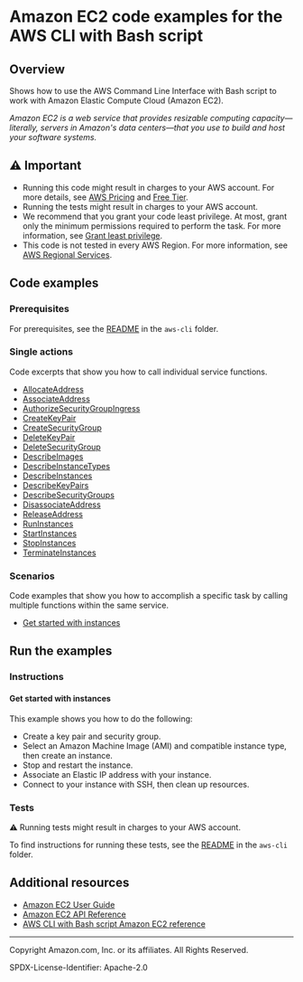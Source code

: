 # Amazon EC2 code examples for the AWS CLI with Bash script

## Overview

Shows how to use the AWS Command Line Interface with Bash script to work with Amazon Elastic Compute Cloud (Amazon EC2).

<!--custom.overview.start-->
<!--custom.overview.end-->

_Amazon EC2 is a web service that provides resizable computing capacity—literally, servers in Amazon's data centers—that you use to build and host your software systems._

## ⚠ Important

* Running this code might result in charges to your AWS account. For more details, see [AWS Pricing](https://aws.amazon.com/pricing/) and [Free Tier](https://aws.amazon.com/free/).
* Running the tests might result in charges to your AWS account.
* We recommend that you grant your code least privilege. At most, grant only the minimum permissions required to perform the task. For more information, see [Grant least privilege](https://docs.aws.amazon.com/IAM/latest/UserGuide/best-practices.html#grant-least-privilege).
* This code is not tested in every AWS Region. For more information, see [AWS Regional Services](https://aws.amazon.com/about-aws/global-infrastructure/regional-product-services).

<!--custom.important.start-->
<!--custom.important.end-->

## Code examples

### Prerequisites

For prerequisites, see the [README](../../README.md#Prerequisites) in the `aws-cli` folder.


<!--custom.prerequisites.start-->
<!--custom.prerequisites.end-->

### Single actions

Code excerpts that show you how to call individual service functions.

- [AllocateAddress](ec2_operations.sh#L224)
- [AssociateAddress](ec2_operations.sh#L295)
- [AuthorizeSecurityGroupIngress](ec2_operations.sh#L488)
- [CreateKeyPair](ec2_operations.sh#L17)
- [CreateSecurityGroup](ec2_operations.sh#L149)
- [DeleteKeyPair](ec2_operations.sh#L1442)
- [DeleteSecurityGroup](ec2_operations.sh#L1384)
- [DescribeImages](ec2_operations.sh#L1318)
- [DescribeInstanceTypes](ec2_operations.sh#L953)
- [DescribeInstances](ec2_operations.sh#L876)
- [DescribeKeyPairs](ec2_operations.sh#L93)
- [DescribeSecurityGroups](ec2_operations.sh#L587)
- [DisassociateAddress](ec2_operations.sh#L368)
- [ReleaseAddress](ec2_operations.sh#L428)
- [RunInstances](ec2_operations.sh#L651)
- [StartInstances](ec2_operations.sh#L754)
- [StopInstances](ec2_operations.sh#L815)
- [TerminateInstances](ec2_operations.sh#L1252)

### Scenarios

Code examples that show you how to accomplish a specific task by calling multiple
functions within the same service.

- [Get started with instances](get_started_with_ec2_instances.sh)


<!--custom.examples.start-->
<!--custom.examples.end-->

## Run the examples

### Instructions


<!--custom.instructions.start-->
<!--custom.instructions.end-->



#### Get started with instances

This example shows you how to do the following:

- Create a key pair and security group.
- Select an Amazon Machine Image (AMI) and compatible instance type, then create an instance.
- Stop and restart the instance.
- Associate an Elastic IP address with your instance.
- Connect to your instance with SSH, then clean up resources.

<!--custom.scenario_prereqs.ec2_Scenario_GetStartedInstances.start-->
<!--custom.scenario_prereqs.ec2_Scenario_GetStartedInstances.end-->


<!--custom.scenarios.ec2_Scenario_GetStartedInstances.start-->
<!--custom.scenarios.ec2_Scenario_GetStartedInstances.end-->

### Tests

⚠ Running tests might result in charges to your AWS account.


To find instructions for running these tests, see the [README](../../README.md#Tests)
in the `aws-cli` folder.



<!--custom.tests.start-->
<!--custom.tests.end-->

## Additional resources

- [Amazon EC2 User Guide](https://docs.aws.amazon.com/AWSEC2/latest/UserGuide/concepts.html)
- [Amazon EC2 API Reference](https://docs.aws.amazon.com/AWSEC2/latest/APIReference/Welcome.html)
- [AWS CLI with Bash script Amazon EC2 reference](https://awscli.amazonaws.com/v2/documentation/api/latest/reference/ec2/index.html)

<!--custom.resources.start-->
<!--custom.resources.end-->

---

Copyright Amazon.com, Inc. or its affiliates. All Rights Reserved.

SPDX-License-Identifier: Apache-2.0